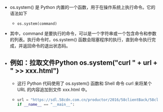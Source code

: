 - os.system() 是 Python 内置的一个函数，用于在操作系统上执行命令。它的语法如下
	- ```
	  os.system(command)
	  ```
- 其中，command 是要执行的命令，可以是一个字符串或一个包含命令和参数的列表。执行命令时，os.system() 函数会阻塞程序的执行，直到命令执行完成，并返回命令的退出状态码。
- ## 例如：拉取文件Python os.system("curl " + url + " >> xxx.html")
	- 这行 Python 代码使用了 os.system() 函数和 Shell 命令 curl 来将某个 URL 的内容追加到文件 xxx.html 中。
	- ```python
	  url = "https://sdl.58cdn.com.cn/productor/2016/58clientBack/58clientBack/MetaX/androidx-source.html"
	  if __name__ == "__main__":
	  
	  
	  ```